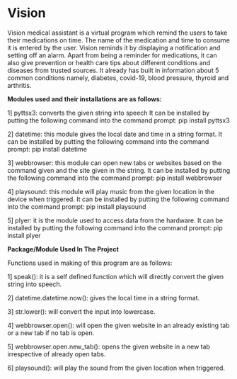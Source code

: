 # Vision
Vision medical assistant is a virtual program which remind the users to take
their medications on time. The name of the medication and time to consume it
is entered by the user. Vision reminds it by displaying a notification and setting
off an alarm. Apart from being a reminder for medications, it can also give
prevention or health care tips about different conditions and diseases from
trusted sources. It already has built in information about 5 common conditions
namely, diabetes, covid-19, blood pressure, thyroid and arthritis.


**Modules used and their installations are as follows:**

1] pyttsx3: converts the given string into speech
It can be installed by putting the following command into the command
prompt:
pip install pyttsx3

2] datetime: this module gives the local date and time in a string format.
It can be installed by putting the following command into the command
prompt:
pip install datetime

3] webbrowser: this module can open new tabs or websites based on the
command given and the site given in the string.
It can be installed by putting the following command into the command
prompt:
pip install webbrowser

4] playsound: this module will play music from the given location in the device
when triggered.
It can be installed by putting the following command into the command
prompt:
pip install playsound

5] plyer: it is the module used to access data from the hardware.
It can be installed by putting the following command into the command
prompt:
pip install plyer

**Package/Module Used In The Project**

Functions used in making of this program are as follows:

1] speak(): it is a self defined function which will directly convert the given
string into speech.

2] datetime.datetime.now(): gives the local time in a string format.

3] str.lower(): will convert the input into lowercase.

4] webbrowser.open(): will open the given website in an already existing tab or
a new tab if no tab is open.

5] webbrowser.open.new_tab(): opens the given website in a new tab
irrespective of already open tabs.

6] playsound(): will play the sound from the given location when triggered.
